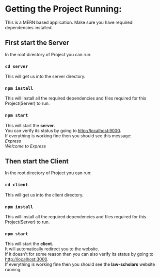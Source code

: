 # Getting the Project Running:

This is a MERN based application. Make sure you have required dependencies installed.

## First start the Server

In the root directory of Project you can run:

### `cd server`
This will get us into the server directory. 

### `npm install`
This will install all the required dependencies and files required for this Project(Server) to run.

### `npm start`
This will start the **server**.\
You can verify its status by going to [http://localhost:9000](http://localhost:9000).\
If everything is working fine then you should see this message:\
 *Express*\
 *Welcome to Express*

## Then start the Client

In the root directory of Project you can run:

### `cd client`
This will get us into the client directory. 

### `npm install`
This will install all the required dependencies and files required for this Project(Server) to run.

### `npm start`
This will start the **client**.\
It will automatically redirect you to the website.\
If it doesn't for some reason then you can also verify its status by going to [http://localhost:3000](http://localhost:3000).\
If everything is working fine then you should see the **law-scholars** website running



